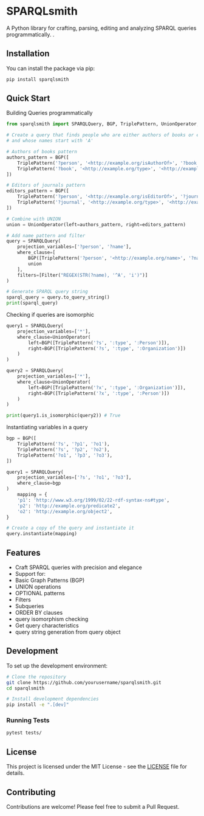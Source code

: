 # SPARQLsmith

A Python library for crafting, parsing, editing and analyzing SPARQL queries programmatically. .

## Installation

You can install the package via pip:

```bash
pip install sparqlsmith
```

## Quick Start

Building Queries programmatically

```python
from sparqlsmith import SPARQLQuery, BGP, TriplePattern, UnionOperator, Filter

# Create a query that finds people who are either authors of books or editors of journals
# and whose names start with 'A'

# Authors of books pattern
authors_pattern = BGP([
    TriplePattern('?person', '<http://example.org/isAuthorOf>', '?book'),
    TriplePattern('?book', '<http://example.org/type>', '<http://example.org/Book>')
])

# Editors of journals pattern
editors_pattern = BGP([
    TriplePattern('?person', '<http://example.org/isEditorOf>', '?journal'),
    TriplePattern('?journal', '<http://example.org/type>', '<http://example.org/Journal>')
])

# Combine with UNION
union = UnionOperator(left=authors_pattern, right=editors_pattern)

# Add name pattern and filter
query = SPARQLQuery(
    projection_variables=['?person', '?name'],
    where_clause=[
        BGP([TriplePattern('?person', '<http://example.org/name>', '?name')]),
        union
    ],
    filters=[Filter("REGEX(STR(?name), '^A', 'i')")]
)

# Generate SPARQL query string
sparql_query = query.to_query_string()
print(sparql_query)
```

Checking if queries are isomorphic
```python
query1 = SPARQLQuery(
    projection_variables=['*'],
    where_clause=UnionOperator(
        left=BGP([TriplePattern('?s', ':type', ':Person')]),
        right=BGP([TriplePattern('?s', ':type', ':Organization')])
    )
)

query2 = SPARQLQuery(
    projection_variables=['*'],
    where_clause=UnionOperator(
        left=BGP([TriplePattern('?x', ':type', ':Organization')]),
        right=BGP([TriplePattern('?x', ':type', ':Person')])
    )
)

print(query1.is_isomorphic(query2)) # True
```

Instantiating variables in a query
```python
bgp = BGP([
    TriplePattern('?s', '?p1', '?o1'),
    TriplePattern('?s', '?p2', '?o2'),
    TriplePattern('?o1', '?p3', '?o3'),
])

query1 = SPARQLQuery(
    projection_variables=['?s', '?o1', '?o3'],
    where_clause=bgp
)
    mapping = {
    'p1': 'http://www.w3.org/1999/02/22-rdf-syntax-ns#type',
    'p2': 'http://example.org/predicate2',
    'o2': 'http://example.org/object2',
}

# Create a copy of the query and instantiate it
query.instantiate(mapping)
```


## Features

- Craft SPARQL queries with precision and elegance
-  Support for:
  - Basic Graph Patterns (BGP)
  - UNION operations
  - OPTIONAL patterns
  - Filters
  - Subqueries
  - ORDER BY clauses
- query isomorphism checking
- Get query characteristics
- query string generation from query object


## Development

To set up the development environment:

```bash
# Clone the repository
git clone https://github.com/yourusername/sparqlsmith.git
cd sparqlsmith

# Install development dependencies
pip install -e ".[dev]"
```

### Running Tests

```bash
pytest tests/
```

## License

This project is licensed under the MIT License - see the [LICENSE](LICENSE) file for details.

## Contributing

Contributions are welcome! Please feel free to submit a Pull Request. 